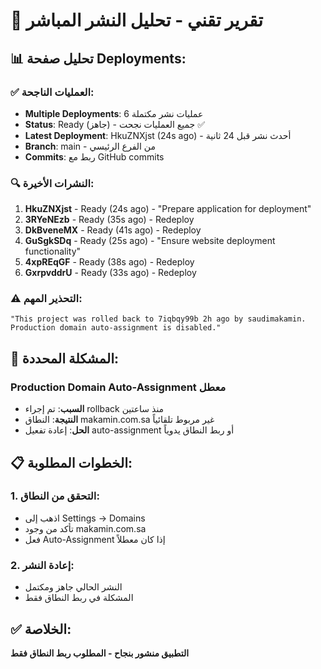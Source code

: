 # 🦅 تقرير تقني - تحليل النشر المباشر

## 📊 **تحليل صفحة Deployments:**

### ✅ **العمليات الناجحة:**
- **Multiple Deployments**: 6 عمليات نشر مكتملة
- **Status**: Ready (جاهز) - جميع العمليات نجحت ✅
- **Latest Deployment**: HkuZNXjst (24s ago) - أحدث نشر قبل 24 ثانية
- **Branch**: main - من الفرع الرئيسي
- **Commits**: ربط مع GitHub commits

### 🔍 **النشرات الأخيرة:**
1. **HkuZNXjst** - Ready (24s ago) - "Prepare application for deployment"
2. **3RYeNEzb** - Ready (35s ago) - Redeploy
3. **DkBveneMX** - Ready (41s ago) - Redeploy  
4. **GuSgkSDq** - Ready (25s ago) - "Ensure website deployment functionality"
5. **4xpREqGF** - Ready (38s ago) - Redeploy
6. **GxrpvddrU** - Ready (33s ago) - Redeploy

### ⚠️ **التحذير المهم:**
```
"This project was rolled back to 7iqbqy99b 2h ago by saudimakamin. 
Production domain auto-assignment is disabled."
```

## 🎯 **المشكلة المحددة:**

### **Production Domain Auto-Assignment معطل**
- **السبب**: تم إجراء rollback منذ ساعتين
- **النتيجة**: النطاق makamin.com.sa غير مربوط تلقائياً
- **الحل**: إعادة تفعيل auto-assignment أو ربط النطاق يدوياً

## 📋 **الخطوات المطلوبة:**

### **1. التحقق من النطاق:**
- اذهب إلى Settings → Domains
- تأكد من وجود makamin.com.sa
- فعل Auto-Assignment إذا كان معطلاً

### **2. إعادة النشر:**
- النشر الحالي جاهز ومكتمل
- المشكلة في ربط النطاق فقط

## ✅ **الخلاصة:**
**التطبيق منشور بنجاح - المطلوب ربط النطاق فقط**